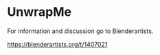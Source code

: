 # UnwrapMe

For information and discussion go to Blenderartists.

https://blenderartists.org/t/1407021
